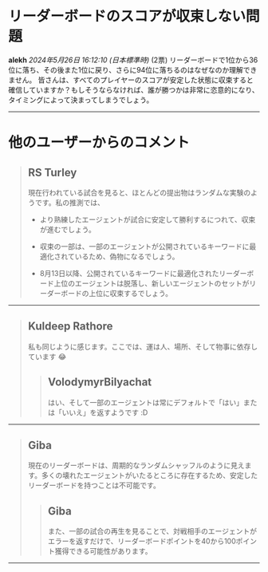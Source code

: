 # リーダーボードのスコアが収束しない問題

**alekh** *2024年5月26日 16:12:10 (日本標準時)* (2票)
リーダーボードで1位から36位に落ち、その後また1位に戻り、さらに94位に落ちるのはなぜなのか理解できません。
皆さんは、すべてのプレイヤーのスコアが安定した状態に収束すると確信していますか？もしそうならなければ、誰が勝つかは非常に恣意的になり、タイミングによって決まってしまうでしょう。

---
# 他のユーザーからのコメント

> ## RS Turley
> 
> 現在行われている試合を見ると、ほとんどの提出物はランダムな実験のようです。私の推測では、
> 
> - より熟練したエージェントが試合に安定して勝利するにつれて、収束が進むでしょう。
> 
> - 収束の一部は、一部のエージェントが公開されているキーワードに最適化されているため、偽物になるでしょう。
> 
> - 8月13日以降、公開されているキーワードに最適化されたリーダーボード上位のエージェントは脱落し、新しいエージェントのセットがリーダーボードの上位に収束するでしょう。
> 
> 
> 
---
> ## Kuldeep Rathore
> 
> 私も同じように感じます。ここでは、運は人、場所、そして物事に依存しています 😂
> 
> 
> 
> > ## VolodymyrBilyachat
> > 
> > はい、そして一部のエージェントは常にデフォルトで「はい」または「いいえ」を返すようです :D
> > 
> > 
> > 
---
> ## Giba
> 
> 現在のリーダーボードは、周期的なランダムシャッフルのように見えます。多くの壊れたエージェントがいたるところに存在するため、安定したリーダーボードを持つことは不可能です。
> 
> 
> 
> > ## Giba
> > 
> > また、一部の試合の再生を見ることで、対戦相手のエージェントがエラーを返すだけで、リーダーボードポイントを40から100ポイント獲得できる可能性があります。
> > 
> > 
> > 
--- 

